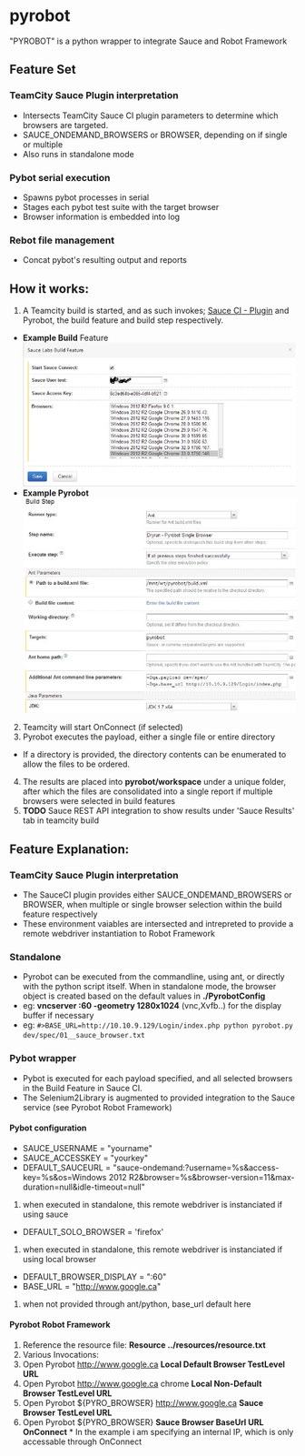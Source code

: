 pyrobot
=======

"PYROBOT" is a python wrapper to integrate Sauce and Robot Framework

## Feature Set

### TeamCity Sauce Plugin interpretation
- Intersects TeamCity Sauce CI plugin parameters to determine which browsers are targeted. 
- SAUCE_ONDEMAND_BROWSERS or BROWSER, depending on if single or multiple
- Also runs in standalone mode

### Pybot serial execution
- Spawns pybot processes in serial
- Stages each pybot test suite with the target browser
- Browser information is embedded into log

### Rebot file management
- Concat  pybot's resulting output and reports


## How it works:
1. A Teamcity build is started, and as such invokes; [Sauce CI - Plugin](http://saucelabs.com/teamcity/1 "SauceLabs Teamcity plugin") and Pyrobot, the build feature and build step respectively.
  * __Example Build__ Feature ![Build Feature](docs/teamcitybuildfeature_sauce.JPG?raw=true)
  * __Example Pyrobot__ ![Pyrobot](docs/teamcitybuild_sauce.JPG?raw=true)
2. Teamcity will start OnConnect (if selected)
3. Pyrobot executes the payload, either a single file or entire directory
  * If a directory is provided, the directory contents can be enumerated to allow the files to be ordered.
4. The results are placed into __pyrobot/workspace__ under a unique folder, after which the files are consolidated into a single report if multiple browsers were selected in build features
5. __TODO__ Sauce REST API integration to show results under 'Sauce Results' tab in teamcity build

## Feature Explanation:
### TeamCity Sauce Plugin interpretation
  * The SauceCI plugin provides either SAUCE_ONDEMAND_BROWSERS or BROWSER, when multiple or single browser selection within the build feature respectively
  * These environment vaiables are intersected and intrepreted to provide a remote webdriver instantiation to Robot Framework  
### Standalone 
  * Pyrobot can be executed from the commandline, using ant, or directly with the python script itself. When in standalone mode, the browser object is created based on the default values in __./PyrobotConfig__
  * eg: **vncserver :60 -geometry 1280x1024** (vnc,Xvfb..) for the display buffer if necessary
  * eg: ```#>BASE_URL=http://10.10.9.129/Login/index.php python pyrobot.py dev/spec/01__sauce_browser.txt```
### Pybot wrapper
  * Pybot is executed for each payload specified, and all selected browsers in the Build Feature in Sauce CI.
  * The Selenium2Library is augmented to provided integration to the Sauce service (see Pyrobot Robot Framework)

#### Pybot configuration
  * SAUCE_USERNAME = "yourname"
  * SAUCE_ACCESSKEY = "yourkey"
  * DEFAULT_SAUCEURL = "sauce-ondemand:?username=%s&access-key=%s&os=Windows 2012 R2&browser=%s&browser-version=11&max-duration=null&idle-timeout=null"
  1. when executed in standalone, this remote webdriver is instanciated if using sauce
  * DEFAULT_SOLO_BROWSER = 'firefox'
  1. when executed in standalone, this remote webdriver is instanciated if using local browser
  * DEFAULT_BROWSER_DISPLAY = ":60"
  * BASE_URL = "http://www.google.ca"
  1. when not provided through ant/python, base_url default here
  
#### Pyrobot Robot Framework
1. Reference the resource file: **Resource       ../resources/resource.txt**
2. Various Invocations:
  1. 	Open Pyrobot	  http://www.google.ca                              __Local Default Browser TestLevel URL__
  2. 	Open Pyrobot 	  http://www.google.ca      chrome                  __Local Non-Default Browser TestLevel URL__
  3. 	Open Pyrobot 	  ${PYRO_BROWSER}           http://www.google.ca    __Sauce Browser TestLevel URL__
  4. 	Open Pyrobot	  ${PYRO_BROWSER}                                   __Sauce Browser BaseUrl URL OnConnect__
    * In the example i am specifying an internal IP, which is only accessable through OnConnect

